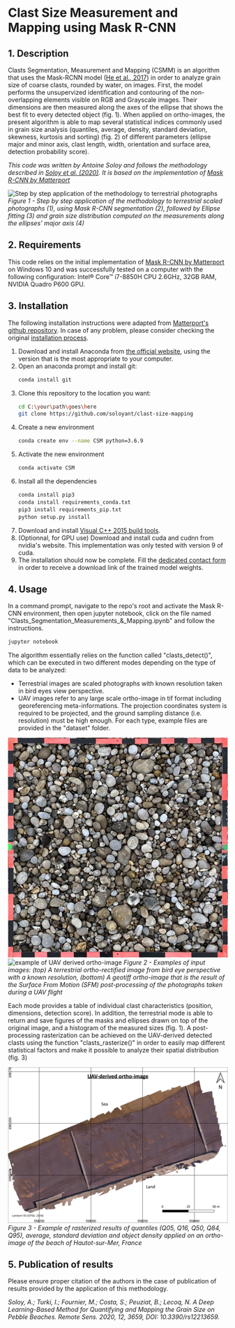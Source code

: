 # Clast Size Measurement and Mapping using Mask R-CNN

## 1. Description
Clasts Segmentation, Measurement and Mapping (CSMM) is an algorithm that uses the Mask-RCNN model ([He et al., 2017](https://openaccess.thecvf.com/content_iccv_2017/html/He_Mask_R-CNN_ICCV_2017_paper.html)) in order to analyze grain size of coarse clasts, rounded by water, on images. First, the model performs the unsupervized identification and contouring of the non-overlapping elements visible on RGB and Grayscale images. Their dimensions are then measured along the axes of the ellipse that shows the best fit to every detected object (fig. 1). When applied on ortho-images, the present algorithm is able to map several statistical indices commonly used in grain size analysis (quantiles, average, density, standard deviation, skewness, kurtosis and sorting) (fig. 2) of different parameters (ellipse major and minor axis, clast length, width, orientation and surface area, detection probability score).

*This code was written by Antoine Soloy and follows the methodology described in [Soloy et al. (2020)](https://www.mdpi.com/2072-4292/12/21/3659). It is based on the implementation of [Mask R-CNN by Matterport](https://github.com/matterport/Mask_RCNN)*

![Step by step application of the methodology to terrestrial photographs](figures/terrestrial_processing_example.gif)
*Figure 1 - Step by step application of the methodology to terrestrial scaled photographs (1), using Mask R-CNN segmentation (2), followed by Ellipse fitting (3) and grain size distribution computed on the measurements along the ellipses' major axis (4)*

## 2. Requirements

This code relies on the initial implementation of [Mask R-CNN by Matterport](https://github.com/matterport/Mask_RCNN) on Windows 10 and was successfully tested on a computer with the following configuration: Intel® Core™ i7-8850H CPU 2.6GHz, 32GB RAM, NVIDIA Quadro P600 GPU.

## 3. Installation

The following installation instructions were adapted from [Matterport's github repository](https://github.com/matterport/Mask_RCNN). In case of any problem, please consider checking the original [installation process](https://github.com/matterport/Mask_RCNN#installation).

1. Download and install Anaconda from [the official website](https://www.anaconda.com/), using the version that is the most appropriate to your computer.
2. Open an anaconda prompt and install git:
   ```bash 
   conda install git
   ```
3. Clone this repository to the location you want:
   ```bash
   cd C:\your\path\goes\here
   git clone https://github.com/soloyant/clast-size-mapping
   ```
4. Create a new environment
   ```bash
   conda create env --name CSM python=3.6.9
   ```
5. Activate the new environment
   ```bash
   conda activate CSM
   ```
6. Install all the dependencies
   ```bash
   conda install pip3
   conda install requirements_conda.txt
   pip3 install requirements_pip.txt
   python setup.py install
   ```
7. Download and install [Visual C++ 2015 build tools](https://go.microsoft.com/fwlink/?LinkId=691126).
8. (Optionnal, for GPU use) Download and install cuda and cudnn from nvidia's website. This implementation was only tested with version 9 of cuda.
9. The installation should now be complete. Fill the [dedicated contact form](https://forms.gle/jpVWhQzEFuQvHuQE6) in order to receive a download link of the trained model weights.

## 4. Usage

In a command prompt, navigate to the repo's root and activate the Mask R-CNN environment, then open jupyter notebook, click on the file named "Clasts_Segmentation_Measurements_&_Mapping.ipynb" and follow the instructions.
```bash 
jupyter notebook
```
The algorithm essentially relies on the function called "clasts_detect()", which can be executed in two different modes depending on the type of data to be analyzed:
- Terrestrial images are scaled photographs with known resolution taken in bird eyes view perspective.
- UAV images refer to any large scale ortho-image in tif format including georeferencing meta-informations. The projection coordinates system is required to be projected, and the ground sampling distance (i.e. resolution) must be high enough. 
For each type, example files are provided in the "dataset" folder.

![example of terrestrial photograph](figures/terrestrial_example.jpg) ![example of UAV derived ortho-image](figures/UAV_example.png)
*Figure 2 - Examples of input images: (top) A terrestrial ortho-rectified image from bird eye perspective with a known resolution, (bottom) A geotiff ortho-image that is the result of the Surface From Motion (SFM) post-processing of the photographs taken during a UAV flight*

Each mode provides a table of individual clast characteristics (position, dimensions, detection score). In addition, the terrestrial mode is able to return and save figures of the masks and ellipses drawn on top of the original image, and a histogram of the measured sizes (fig. 1).
A post-processing rasterization can be achieved on the UAV-derived detected clasts using the function "clasts_rasterize()" in order to easily map different statistical factors and make it possible to analyze their spatial distribution (fig. 3)

![example of rasterized results](figures/uav_results_example.gif)
*Figure 3 - Example of rasterized results of quantiles (Q05, Q16, Q50, Q84, Q95), average, standard deviation and object density applied on an ortho-image of the beach of Hautot-sur-Mer, France*

## 5. Publication of results
Please ensure proper citation of the authors in the case of publication of results provided by the application of this methodology.

*Soloy, A.; Turki, I.; Fournier, M.; Costa, S.; Peuziat, B.; Lecoq, N. A Deep Learning-Based Method for Quantifying and Mapping the Grain Size on Pebble Beaches. Remote Sens. 2020, 12, 3659, DOI: 10.3390/rs12213659.*